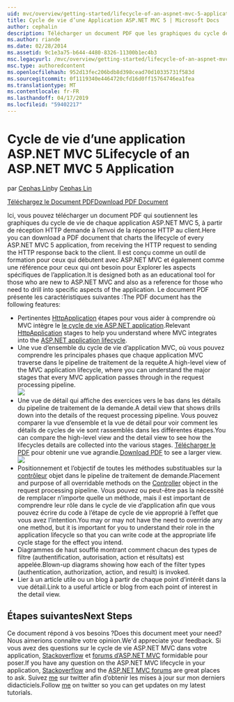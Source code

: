 ```yaml
---
uid: mvc/overview/getting-started/lifecycle-of-an-aspnet-mvc-5-application
title: Cycle de vie d’une Application ASP.NET MVC 5 | Microsoft Docs
author: cephalin
description: Télécharger un document PDF que les graphiques du cycle de vie d’une application ASP.NET MVC 5. Ce document de cycle de vie fournit une vue d’ensemble du cycle de vie MVC un...
ms.author: riande
ms.date: 02/28/2014
ms.assetid: 9c1e3a75-b644-4480-8326-11300b1ec4b3
msc.legacyurl: /mvc/overview/getting-started/lifecycle-of-an-aspnet-mvc-5-application
msc.type: authoredcontent
ms.openlocfilehash: 952d13fec206bdb8d398cead70d10335731f583d
ms.sourcegitcommit: 0f1119340e4464720cfd16d0ff15764746ea1fea
ms.translationtype: MT
ms.contentlocale: fr-FR
ms.lasthandoff: 04/17/2019
ms.locfileid: "59402217"
---
```

# <a name="lifecycle-of-an-aspnet-mvc-5-application"></a><span data-ttu-id="c6b6a-104">Cycle de vie d’une application ASP.NET MVC 5</span><span class="sxs-lookup"><span data-stu-id="c6b6a-104">Lifecycle of an ASP.NET MVC 5 Application</span></span>

<span data-ttu-id="c6b6a-105">par [Cephas Lin](https://github.com/cephalin)</span><span class="sxs-lookup"><span data-stu-id="c6b6a-105">by [Cephas Lin](https://github.com/cephalin)</span></span>

[<span data-ttu-id="c6b6a-106">Téléchargez le Document PDF</span><span class="sxs-lookup"><span data-stu-id="c6b6a-106">Download PDF Document</span></span>](lifecycle-of-an-aspnet-mvc-5-application/_static/lifecycle-of-an-aspnet-mvc-5-application1.pdf)

<span data-ttu-id="c6b6a-107">Ici, vous pouvez télécharger un document PDF qui soutiennent les graphiques du cycle de vie de chaque application ASP.NET MVC 5, à partir de réception HTTP demande à l’envoi de la réponse HTTP au client.</span><span class="sxs-lookup"><span data-stu-id="c6b6a-107">Here you can download a PDF document that charts the lifecycle of every ASP.NET MVC 5 application, from receiving the HTTP request to sending the HTTP response back to the client.</span></span> <span data-ttu-id="c6b6a-108">Il est conçu comme un outil de formation pour ceux qui débutent avec ASP.NET MVC et également comme une référence pour ceux qui ont besoin pour Explorer les aspects spécifiques de l’application.</span><span class="sxs-lookup"><span data-stu-id="c6b6a-108">It is designed both as an educational tool for those who are new to ASP.NET MVC and also as a reference for those who need to drill into specific aspects of the application.</span></span> <span data-ttu-id="c6b6a-109">Le document PDF présente les caractéristiques suivantes :</span><span class="sxs-lookup"><span data-stu-id="c6b6a-109">The PDF document has the following features:</span></span>

- <span data-ttu-id="c6b6a-110">Pertinentes [HttpApplication](https://msdn.microsoft.com/library/system.web.httpapplication.aspx) étapes pour vous aider à comprendre où MVC intègre le [le cycle de vie ASP.NET application](https://msdn.microsoft.com/library/bb470252.aspx).</span><span class="sxs-lookup"><span data-stu-id="c6b6a-110">Relevant [HttpApplication](https://msdn.microsoft.com/library/system.web.httpapplication.aspx) stages to help you understand where MVC integrates into the [ASP.NET application lifecycle](https://msdn.microsoft.com/library/bb470252.aspx).</span></span>
- <span data-ttu-id="c6b6a-111">Une vue d’ensemble du cycle de vie d’application MVC, où vous pouvez comprendre les principales phases que chaque application MVC traverse dans le pipeline de traitement de la requête.</span><span class="sxs-lookup"><span data-stu-id="c6b6a-111">A high-level view of the MVC application lifecycle, where you can understand the major stages that every MVC application passes through in the request processing pipeline.</span></span>  
    ![](lifecycle-of-an-aspnet-mvc-5-application/_static/image1.jpg)
- <span data-ttu-id="c6b6a-112">Une vue de détail qui affiche des exercices vers le bas dans les détails du pipeline de traitement de la demande.</span><span class="sxs-lookup"><span data-stu-id="c6b6a-112">A detail view that shows drills down into the details of the request processing pipeline.</span></span> <span data-ttu-id="c6b6a-113">Vous pouvez comparer la vue d’ensemble et la vue de détail pour voir comment les détails de cycles de vie sont rassemblés dans les différentes étapes.</span><span class="sxs-lookup"><span data-stu-id="c6b6a-113">You can compare the high-level view and the detail view to see how the lifecycles details are collected into the various stages.</span></span> <span data-ttu-id="c6b6a-114">[Télécharger le PDF](lifecycle-of-an-aspnet-mvc-5-application/_static/lifecycle-of-an-aspnet-mvc-5-application1.pdf) pour obtenir une vue agrandie.</span><span class="sxs-lookup"><span data-stu-id="c6b6a-114">[Download PDF](lifecycle-of-an-aspnet-mvc-5-application/_static/lifecycle-of-an-aspnet-mvc-5-application1.pdf) to see a larger view.</span></span>
    ![](lifecycle-of-an-aspnet-mvc-5-application/_static/image2.jpg)
- <span data-ttu-id="c6b6a-115">Positionnement et l’objectif de toutes les méthodes substituables sur la [contrôleur](https://msdn.microsoft.com/library/system.web.mvc.controller.aspx) objet dans le pipeline de traitement de demande.</span><span class="sxs-lookup"><span data-stu-id="c6b6a-115">Placement and purpose of all overridable methods on the [Controller](https://msdn.microsoft.com/library/system.web.mvc.controller.aspx) object in the request processing pipeline.</span></span> <span data-ttu-id="c6b6a-116">Vous pouvez ou peut-être pas la nécessité de remplacer n’importe quelle un méthode, mais il est important de comprendre leur rôle dans le cycle de vie d’application afin que vous pouvez écrire du code à l’étape de cycle de vie approprié à l’effet que vous avez l’intention.</span><span class="sxs-lookup"><span data-stu-id="c6b6a-116">You may or may not have the need to override any one method, but it is important for you to understand their role in the application lifecycle so that you can write code at the appropriate life cycle stage for the effect you intend.</span></span>
- <span data-ttu-id="c6b6a-117">Diagrammes de haut soufflé montrant comment chacun des types de filtre (authentification, autorisation, action et résultats) est appelée.</span><span class="sxs-lookup"><span data-stu-id="c6b6a-117">Blown-up diagrams showing how each of the filter types (authentication, authorization, action, and result) is invoked.</span></span>
- <span data-ttu-id="c6b6a-118">Lier à un article utile ou un blog à partir de chaque point d’intérêt dans la vue détail.</span><span class="sxs-lookup"><span data-stu-id="c6b6a-118">Link to a useful article or blog from each point of interest in the detail view.</span></span>


## <a name="next-steps"></a><span data-ttu-id="c6b6a-119">Étapes suivantes</span><span class="sxs-lookup"><span data-stu-id="c6b6a-119">Next Steps</span></span>

<span data-ttu-id="c6b6a-120">Ce document répond à vos besoins ?</span><span class="sxs-lookup"><span data-stu-id="c6b6a-120">Does this document meet your need?</span></span> <span data-ttu-id="c6b6a-121">Nous aimerions connaître votre opinion.</span><span class="sxs-lookup"><span data-stu-id="c6b6a-121">We'd appreciate your feedback.</span></span> <span data-ttu-id="c6b6a-122">Si vous avez des questions sur le cycle de vie ASP.NET MVC dans votre application, [Stackoverflow](http://stackoverflow.com/help) et [forums d’ASP.NET MVC](https://forums.asp.net/1146.aspx) formidable pour poser.</span><span class="sxs-lookup"><span data-stu-id="c6b6a-122">If you have any question on the ASP.NET MVC lifecycle in your application, [Stackoverflow](http://stackoverflow.com/help) and the [ASP.NET MVC forums](https://forums.asp.net/1146.aspx) are great places to ask.</span></span> <span data-ttu-id="c6b6a-123">Suivez [me](https://twitter.com/Cephas_MSFT) sur twitter afin d’obtenir les mises à jour sur mon derniers didacticiels.</span><span class="sxs-lookup"><span data-stu-id="c6b6a-123">Follow [me](https://twitter.com/Cephas_MSFT) on twitter so you can get updates on my latest tutorials.</span></span>
